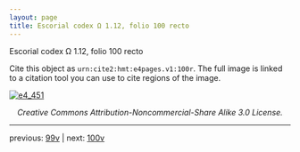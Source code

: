 ```yaml
---
layout: page
title: Escorial codex Ω 1.12, folio 100 recto
---
```


Escorial codex Ω 1.12, folio 100 recto

Cite this object as `urn:cite2:hmt:e4pages.v1:100r`.  The full image is linked to a citation tool you can use to cite regions of the image.

[![e4_451](http://www.homermultitext.org/iipsrv?IIIF=/project/homer/pyramidal/deepzoom/hmt/e4img/2017a/e4_451.tif/full/800,/0/default.jpg)](http://www.homermultitext.org/ict2/?urn=urn:cite2:hmt:e4img.2017a:e4_451) 

<p style="text-align: center; font-style: italic;">Creative Commons Attribution-Noncommercial-Share Alike 3.0 License.</p>

---

previous: [99v](../99v/) | next: [100v](../100v/)